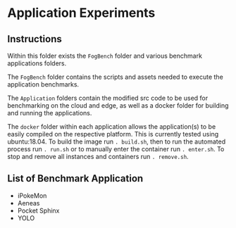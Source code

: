 # Application Experiments

## Instructions

Within this folder exists the ```FogBench``` folder and various benchmark applications folders.

The ```FogBench``` folder contains the scripts and assets needed to execute the application benchmarks.

The ```Application``` folders contain the modified src code to be used for benchmarking on the cloud and edge, as well as a docker folder for building and running the applications.

The ```docker``` folder within each application allows the application(s) to be easily compiled on the respective platform. This is currently tested using ubuntu:18.04. To build the image run ```. build.sh```, then to run the automated process run ```. run.sh``` or to manually enter the container run ```. enter.sh```. To stop and remove all instances and containers run ```. remove.sh```.

## List of Benchmark Application

* iPokeMon
* Aeneas
* Pocket Sphinx
* YOLO